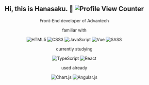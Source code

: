 <div align=center>

## Hi, this is Hanasaku. :wave: ![Profile View Counter](https://komarev.com/ghpvc/?username=Hanasaku)

<!-- Introduction -->
Front-End developer of Advantech

familiar with

<p>

![HTML5](https://img.shields.io/badge/-HTML5-red?logo=html5&logoColor=white)
![CSS3](https://img.shields.io/badge/-CSS3-blue?logo=css3&logoColor=white)
![JavaScript](https://img.shields.io/badge/-JavaScript-yellow?logo=javascript&logoColor=white)
![Vue](https://img.shields.io/badge/-Vue-34495e?logo=vue.js)
![SASS](https://img.shields.io/badge/SASS-hotpink.svg?logo=SASS&logoColor=white)
</p>

currently studying
<p>

![TypeScript](https://img.shields.io/badge/-TypeScript-blue?logo=typescript&logoColor=white)
![React](https://img.shields.io/badge/-React-282c34?logo=react)

</p>

used already

<p>

![Chart.js](https://img.shields.io/badge/chart.js-F5788D.svg?logo=chart.js&logoColor=white)
![Angular.js](https://img.shields.io/badge/angular.js-%23E23237.svg?logo=angularjs&logoColor=white)

</p>

</div>
